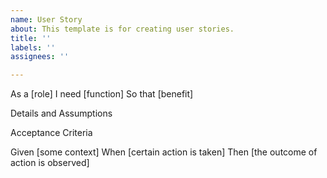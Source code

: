 ```yaml
---
name: User Story
about: This template is for creating user stories.
title: ''
labels: ''
assignees: ''

---
```


As a [role]
I need [function]
So that [benefit]

Details and Assumptions


Acceptance Criteria

Given [some context]
When [certain action is taken]
Then [the outcome of action is observed]
